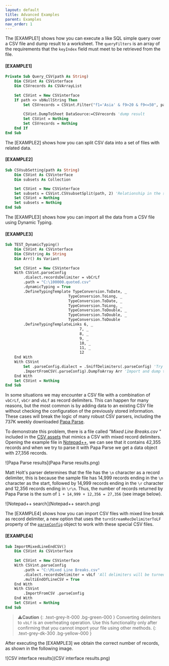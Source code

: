 ```yaml
---
layout: default
title: Advanced Examples
parent: Examples
nav_order: 1
---
```


The \[EXAMPLE1\] shows how you can execute a like SQL simple query over a CSV file and dump result to a worksheet. The `queryFilters` is an array of the requirements that the `keyIndex` field must meet to be retrieved from the file.

#### [EXAMPLE1]
```vb
Private Sub Query_CSV(path As String)
    Dim CSVint As CSVinterface
    Dim CSVrecords As CSVArrayList
    
    Set CSVint = New CSVinterface
    If path <> vbNullString Then
        Set CSVrecords = CSVint.Filter("f1='Asia' & f9>20 & f9<=50", path) 				'Select "Units sold" greater than 20 and less or 
																													'equal to 50 from Asian customers
        CSVint.DumpToSheet DataSource:=CSVrecords 'dump result
        Set CSVint = Nothing
        Set CSVrecords = Nothing
    End If
End Sub
```

The \[EXAMPLE2\] shows how you can split CSV data into a set of files with related data.

#### [EXAMPLE2]
```vb
Sub CSVsubSetting(path As String)
    Dim CSVint As CSVinterface
    Dim subsets As Collection

    Set CSVint = New CSVinterface
    Set subsets = CSVint.CSVsubsetSplit(path, 2) 'Relationship in the second field
    Set CSVint = Nothing
    Set subsets = Nothing
End Sub
```

The \[EXAMPLE3\] shows how you can import all the data from a CSV file using Dynamic Typing. 

#### [EXAMPLE3]
```vb
Sub TEST_DynamicTyping()
    Dim CSVint As CSVinterface
    Dim CSVstring As String
    Dim Arr() As Variant
    
    Set CSVint = New CSVinterface
    With CSVint.parseConfig
        .dialect.recordsDelimiter = vbCrLf
        .path = "C:\100000.quoted.csv"
        .dynamicTyping = True
        .DefineTypingTemplate TypeConversion.ToDate, _
                            TypeConversion.ToLong, _
                            TypeConversion.ToDate, _
                            TypeConversion.ToLong, _
                            TypeConversion.ToDouble, _
                            TypeConversion.ToDouble, _
                            TypeConversion.ToDouble
        .DefineTypingTemplateLinks 6, _
                                 7, _
                                 8, _
                                 9, _
                                 10, _
                                 11, _
                                 12
    End With
    With CSVint
        Set .parseConfig.dialect = .SniffDelimiters(.parseConfig) 'Try to guess CSV file data delimiters
        .ImportFromCSV(.parseConfig).DumpToArray Arr 'Import and dump the data to an array
    End With
    Set CSVint = Nothing
End Sub
```

In some situations we may encounter a CSV file with a combination of `vbCrLf`, `vbCr` and `vbLf` as record delimiters. This can happen for many reasons, but the most common is by adding data to an existing CSV file without checking the configuration of the previously stored information. These cases will break the logic of many robust CSV parsers, including the 737K weekly downloaded [Papa Parse](https://www.papaparse.com/). 

To demonstrate this problem, there is a file called *"Mixed Line Breaks.csv "* included in the [CSV assets](https://github.com/ws-garcia/VBA-CSV-interface/raw/master/csv-data/assets.zip) that mimics a CSV with mixed record delimiters. Opening the example file in [Notepad++](https://notepad-plus-plus.org/), we can see that it contains 42,355 records and when we try to parse it with Papa Parse we get a data object with 27,356 records. 

![Papa Parse results](Papa Parse results.png)

Matt Holt's parser determines that the file has the `\n` character as a record delimiter, this is because the sample file has 14,999 records ending in the `\n` character as the start, followed by 14,999 records ending in the `\r` character and 12,356 records ending in `\r\n`. Thus, the number of records returned by Papa Parse is the sum of `1 + 14,999 + 12,356 = 27,356` (see image below).

![Notepad++ search](Notepad++ search.png)

 The \[EXAMPLE4\] shows how you can import CSV files with mixed line break as record delimiter, a new option that uses the `turnStreamRecDelimiterToLF` property of the [`parseConfig`](https://ws-garcia.github.io/VBA-CSV-interface/api/properties/parseconf.html) object to work with these special CSV files.
 
 #### [EXAMPLE4]
```vb
Sub ImportMixedLineEndCSV()
    Dim CSVint As CSVinterface
            
    Set CSVint = New CSVinterface
    With CSVint.parseConfig
        .path = "C:\Mixed Line Breaks.csv"
        .dialect.recordsDelimiter = vbLf 'All delimiters will be turned into vbLf
        .multiEndOfLineCSV = True
    End With
    With CSVint
        .ImportFromCSV .parseConfig
    End With
    Set CSVint = Nothing
End Sub
```

>⚠️**Caution**
>{: .text-grey-lt-000 .bg-green-000 }
>Converting delimiters to `vbLf` is an overheating operation. Use this functionality only after confirming that you cannot import your file using other methods.
{: .text-grey-dk-300 .bg-yellow-000 }

After executing the \[EXAMPLE3\] we obtain the correct number of records, as shown in the following image.

![CSV interface results](CSV interface results.png)